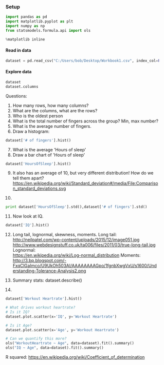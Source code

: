 ### Setup

```python
import pandas as pd
import matplotlib.pyplot as plt
import numpy as np
from statsmodels.formula.api import ols

%matplotlib inline
```

#### Read in data

```python
dataset = pd.read_csv("C:/Users/bob/Desktop/Workbook1.csv", index_col=False)
```

#### Explore data
```python
dataset
dataset.columns
```

Questions:
1. How many rows, how many columns?
2. What are the columns, what are the rows?
3. Who is the oldest person
4. What is the total number of fingers across the group? Min, max number?
5. What is the average number of fingers.
6. Draw a histogram:
```python
dataset['# of fingers'].hist()
```
7. What is the average 'Hours of sleep'
8. Draw a bar chart of 'Hours of sleep'
```python
dataset['HoursOfSleep'].hist()
```
9. It also has an average of 10, but very different distribution! How do we tell them apart?
https://en.wikipedia.org/wiki/Standard_deviation#/media/File:Comparison_standard_deviations.svg

10.
```python
print dataset['HoursOfSleep'].std(),dataset['# of fingers'].std()
```

11. Now look at IQ.
```python
dataset['IQ'].hist()
```

12. Long tail, lognormal, skewness, moments.
Long tail:    
http://neilpatel.com/wp-content/uploads/2015/12/image051.jpg
http://www.webdesignstuff.co.uk/ta006/files/2011/03/true-long-tail.jpg
Lognormal:   
https://en.wikipedia.org/wiki/Log-normal_distribution
Moments: http://3.bp.blogspot.com/-FxqClGaImco/U9UkOh503AI/AAAAAAAAGpo/1fgnbXwgVxU/s1600/Understanding-Tolerance-Analysis2.png

13. Summary stats:
dataset.describe()

14. 
```python
dataset['Workout Heartrate'].hist()

# What drives workout heartrate?   
# Is it IQ?
dataset.plot.scatter(x='IQ', y='Workout Heartrate')

# Is it Age?
dataset.plot.scatter(x='Age', y='Workout Heartrate')

# Can we quantify this more?
ols("WorkoutHeartrate ~ Age", data=dataset).fit().summary()
ols("IQ ~ Age", data=dataset).fit().summary()

```

R squared: https://en.wikipedia.org/wiki/Coefficient_of_determination
